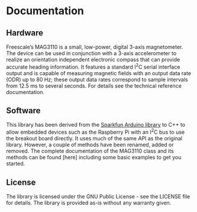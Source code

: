# Documentation

## Hardware

Freescale’s MAG3110 is a small, low-power, digital 3-axis magnetometer. The device can be used in conjunction with a 3-axis accelerometer to realize an orientation independent electronic compass that can provide accurate heading information. It features a standard I<SUP>2</SUP>C serial interface output and is capable of measuring magnetic fields with an output data rate (ODR) up to 80 Hz; these output data rates correspond to sample intervals from 12.5 ms to several seconds. For details see the technical reference documentation.

## Software

This library has been derived from the <a href="https://github.com/sparkfun/SparkFun_MAG3110_Breakout_Board_Arduino_Library" target="_blank">Sparkfun Arduino library</a> to C++ to allow embedded devices such as the Raspberry Pi with an I<SUP>2</SUP>C bus to use the breakout board directly. It uses much of the same API as the original library. However, a couple of methods have been renamed, added or removed. The complete documentation of the MAG3110 class and its methods can be found [here] including some basic examples to get you started.

## License

The library is licensed under the GNU Public License - see the LICENSE file for details. The library is provided as-is without any warranty given.
